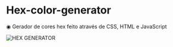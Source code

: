 # Hex-color-generator

◉ Gerador de cores hex feito através de CSS, HTML e JavaScript

![HEX GENERATOR](https://user-images.githubusercontent.com/127353837/233477793-9202d9e0-a5e3-419d-8dab-53c10eb926a4.gif)
